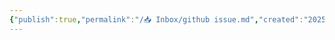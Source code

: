 ```yaml
---
{"publish":true,"permalink":"/📥 Inbox/github issue.md","created":"2025-07-09T18:51:20.412+08:00","modified":"2025-07-09T18:51:21.796+08:00","published":"2025-07-09T18:51:21.796+08:00","cssclasses":""}
---
```


